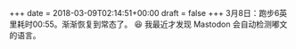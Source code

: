+++
date = 2018-03-09T02:14:51+00:00
draft = false
+++
3月8日：跑步6英里耗时00:55。渐渐恢复到常态了。 😆 我最近才发现 Mastodon 会自动检测嘟文的语言。